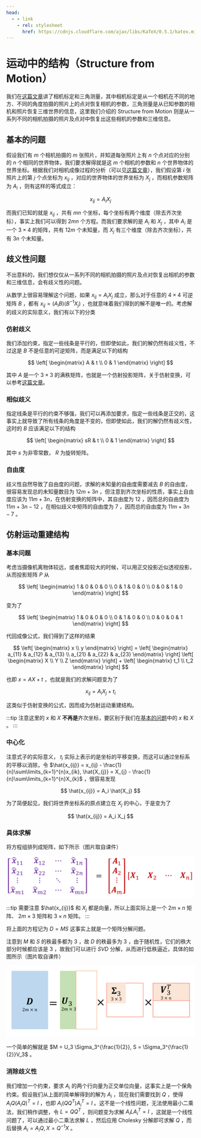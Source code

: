 ```yaml
---
head:
  - - link
    - rel: stylesheet
      href: https://cdnjs.cloudflare.com/ajax/libs/KaTeX/0.5.1/katex.min.css
---
```

# 运动中的结构（Structure from Motion）

我们在[这篇文章](./3d-vision.md)讲了相机标定和三角测量，其中相机标定是从一个相机在不同的地方、不同的角度拍摄的照片上的点对恢复相机的参数，三角测量是从已知参数的相机和照片恢复三维世界的信息，这里我们介绍的 Structure from Motion 则是从一系列不同的相机拍摄的照片及点对中恢复出这些相机的参数和三维信息。

## 基本的问题

假设我们有 $m$ 个相机拍摄的 $m$ 张照片，并知道每张照片上有 $n$ 个点对应的分别的 $n$ 个相同的世界物体，我们要求解得就是这 $m$ 个相机的参数和 $n$ 个世界物体的世界坐标。根据我们对相机成像过程的分析（可以见[这篇文章](./camera-coordinate.md)），我们假设第 $i$ 张照片上的第 $j$ 个点坐标为 $x_{ij}$ ，对应的世界物体的世界坐标为 $X_j$ ，而相机参数矩阵为 $A_i$ ，则有这样的等式成立：

$$
x_{ij} = A_i X_j
$$

而我们已知的就是 $x_{ij}$ ，共有 $mn$ 个坐标，每个坐标有两个维度（除去齐次坐标），事实上我们可以得到 $2mn$ 个方程。而我们要求解的是 $A_i$ 和 $X_j$ ，其中 $A_i$ 是一个 $3\times 4$ 的矩阵，共有 $12m$ 个未知量，而 $X_j$ 有三个维度（除去齐次坐标），共有 $3n$ 个未知量。

## 歧义性问题

不出意料的，我们想仅仅从一系列不同的相机拍摄的照片及点对恢复出相机的参数和三维信息，会有歧义性的问题。

从数学上很容易理解这个问题，如果 $x_{ij} = A_i X_j$ 成立，那么对于任意的 $4\times 4$ 可逆矩阵 $B$ ，都有 $x_{ij} = (A_iB) (B^{-1}X_j)$ ，也就意味着我们得到的解不是唯一的。考虑解的歧义的实际意义，我们有以下的分类

### 仿射歧义

我们添加约束，指定一些线条是平行的，但即使如此，我们的解仍然有歧义性，不过这是 $B$ 不是任意的可逆矩阵，而是满足以下的结构

$$
\left[
  \begin{matrix}
  A & t \\
  0 & 1
  \end{matrix}
\right]
$$

其中 $A$ 是一个 $3\times 3$ 的满秩矩阵，也就是一个仿射投影矩阵，关于仿射变换，可以参考[这篇文章](https://blog.csdn.net/andylei777/article/details/78333817)。

### 相似歧义

指定线条是平行的约束不够强，我们可以再添加要求，指定一些线条是正交的，这事实上就导致了所有线条的角度是不变的，但即使如此，我们的解仍然有歧义性，这时的 $B$ 应该满足以下的结构

$$
\left[
  \begin{matrix}
  sR & t \\
  0 & 1
  \end{matrix}
\right]
$$

其中 $s$ 为非零常数， $R$ 为旋转矩阵。

### 自由度

歧义性自然导致了自由度的问题，求解的未知量的自由度需要减去 $B$ 的自由度，很容易发现总的未知量数目为 $12m+3n$ ，但注意到齐次坐标的性质，事实上自由度应该为 $11m+3n$，在仿射变换的矩阵中，其自由度为 $12$ ，因而总的自由度为 $11m+3n-12$ ，在相似歧义中矩阵的自由度为 $7$ ，因而总的自由度为 $11m+3n-7$ 。

## 仿射运动重建结构

### 基本问题

考虑当摄像机离物体较远，或者焦距较大的时候，可以用正交投影近似透视投影，从而投影矩阵 $P$ 从

$$
\left[
  \begin{matrix}
  1 & 0 & 0 & 0 \\
  0 & 1 & 0 & 0 \\
  0 & 0 & 1 & 0
  \end{matrix}
\right]
$$

变为了

$$
\left[
  \begin{matrix}
  1 & 0 & 0 & 0 \\
  0 & 1 & 0 & 0 \\
  0 & 0 & 0 & 1
  \end{matrix}
\right]
$$

代回成像公式，我们得到了这样的结果

$$
\left[
  \begin{matrix}
  x \\
  y
  \end{matrix}
\right] = \left[
  \begin{matrix}
  a_{11} & a_{12} & a_{13} \\
  a_{21} & a_{22} & a_{23}
  \end{matrix}
\right] \left[
  \begin{matrix}
  X \\
  Y \\
  Z
  \end{matrix}
\right] + \left[
  \begin{matrix}
  t_1 \\
  t_2
  \end{matrix}
\right]
$$

也即 $x = AX + t$ ，也就是我们的求解问题变为了

$$
x_{ij} = A_i X_j + t_i
$$

这类似于仿射变换的公式，因而成为仿射运动重建结构。

:::tip
注意这里的 $x$ 和 $X$ **不再是**齐次坐标，要区别于我们在[基本的问题](#基本的问题)中的 $x$ 和 $X$ 。
:::

### 中心化

注意式子的实际意义， $t_i$ 实际上表示的是坐标的平移变换，而这可以通过坐标系的平移以消除，令 $\hat{x_{ij}} = x_{ij} - \frac{1}{n}\sum\limits_{k=1}^{n}x_{ik}, \hat{X_{j}} = X_{j} - \frac{1}{n}\sum\limits_{k=1}^{n}X_{k}$ ，很容易发现

$$
\hat{x_{ij}} = A_i \hat{X_j}
$$

为了简便起见，我们将世界坐标系的原点建立在 $X_j$ 的中心，于是变为了

$$
\hat{x_{ij}} = A_i X_j
$$

### 具体求解

将方程组排列成矩阵，如下所示（图片取自课件）

![SfM方程组](images/SfM-equation.png)

:::tip
需要注意 $\hat{x_{ij}}$ 和 $X_j$ 都是向量，所以上面实际上是一个 $2m\times n$ 矩阵、 $2m\times 3$ 矩阵和 $3\times n$ 矩阵。
:::

将上面的方程记为 $D = MS$ 这事实上就是一个矩阵分解问题。

注意到 $M$ 和 $S$ 的秩最多都为 $3$ ，故 $D$ 的秩最多为 $3$ ，由于随机性，它们的秩大部分时候都应该是 $3$ ，故我们可以进行 $SVD$ 分解，从而进行低秩逼近，具体的如图所示（图片取自课件）

![SfM-SVD](images/SfM-SVD.png)

一个简单的解就是 $M = U_3 \Sigma_3^{\frac{1}{2}}, S = \Sigma_3^{\frac{1}{2}}V_3$ 。

### 消除歧义性

我们增加一个约束，要求 $A_i$ 的两个行向量为正交单位向量，这事实上是一个保角约束。假设我们从上面的简单解得到的解为 $A_i$ ，现在我们需要找到 $Q$ ，使得 $A_iQ(A_iQ)^T = I$ ，也即 $A_i(QQ^T)A_i^T = I$ 。这不是一个线性问题，无法使用最小二乘法，我们稍作调整，令 $L=QQ^T$ ，则问题变为求解 $A_iLA_i^T=I$ ，这就是一个线性问题了，可以通过最小二乘法求解 $L$ ，然后应用 Cholesky 分解即可求解 $Q$ ，而后替换 $A_i = A_iQ, X = Q^{-1}X$ 。
